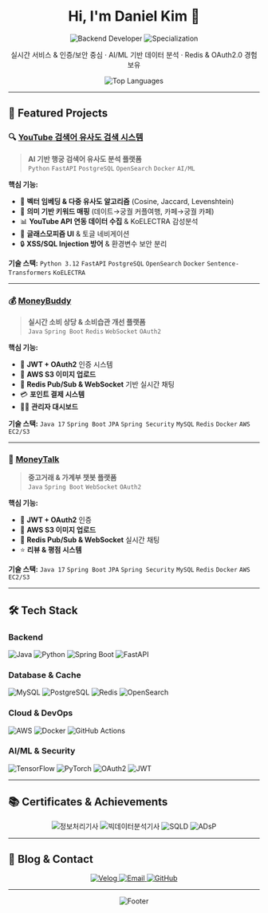 <h1 align="center">Hi, I'm Daniel Kim 👋</h1>
<p align="center">
  <img src="https://img.shields.io/badge/Backend%20Developer-Java%20%7C%20Python-blue?style=for-the-badge&logo=java&logoColor=white" alt="Backend Developer">
  <img src="https://img.shields.io/badge/Specialization-Real--time%20Services%20%7C%20AI%20%7C%20Data%20Analysis-green?style=for-the-badge" alt="Specialization">
</p>

<p align="center">
  실시간 서비스 & 인증/보안 중심 · AI/ML 기반 데이터 분석 · Redis & OAuth2.0 경험 보유
</p>

<div align="center">
  <img src="https://github-readme-stats.vercel.app/api/top-langs/?username=DoHyunDaniel&layout=compact&theme=tokyonight&hide_border=true" alt="Top Languages">
</div>

---

## 💼 Featured Projects

### 🔍 [YouTube 검색어 유사도 검색 시스템](https://github.com/DoHyunDaniel/yt_search_project)
> **AI 기반 행궁 검색어 유사도 분석 플랫폼**  
> `Python` `FastAPI` `PostgreSQL` `OpenSearch` `Docker` `AI/ML`

**핵심 기능:**
- 🧠 **벡터 임베딩 & 다중 유사도 알고리즘** (Cosine, Jaccard, Levenshtein)
- 🎯 **의미 기반 키워드 매핑** (데이트→궁궐 커플여행, 카페→궁궐 카페)
- 📊 **YouTube API 연동 데이터 수집** & KoELECTRA 감성분석
- 🎨 **글래스모피즘 UI** & 토글 네비게이션
- 🔒 **XSS/SQL Injection 방어** & 환경변수 보안 분리

**기술 스택:** `Python 3.12` `FastAPI` `PostgreSQL` `OpenSearch` `Docker` `Sentence-Transformers` `KoELECTRA`

---

### 💰 [MoneyBuddy](https://github.com/MoneyBuddyTeam/BE)
> **실시간 소비 상당 & 소비습관 개선 플랫폼**  
> `Java` `Spring Boot` `Redis` `WebSocket` `OAuth2`

**핵심 기능:**
- 🔐 **JWT + OAuth2** 인증 시스템
- 📸 **AWS S3 이미지 업로드**
- 💬 **Redis Pub/Sub & WebSocket** 기반 실시간 채팅
- 💳 **포인트 결제 시스템**
- 👨‍💼 **관리자 대시보드**

**기술 스택:** `Java 17` `Spring Boot` `JPA` `Spring Security` `MySQL` `Redis` `Docker` `AWS EC2/S3`

---

### 💬 [MoneyTalk](https://github.com/DoHyunDaniel/moneytalk)
> **중고거래 & 가계부 챗봇 플랫폼**  
> `Java` `Spring Boot` `WebSocket` `OAuth2`

**핵심 기능:**
- 🔐 **JWT + OAuth2** 인증
- 📸 **AWS S3 이미지 업로드**
- 💬 **Redis Pub/Sub & WebSocket** 실시간 채팅
- ⭐ **리뷰 & 평점 시스템**

**기술 스택:** `Java 17` `Spring Boot` `JPA` `Spring Security` `MySQL` `Redis` `Docker` `AWS EC2/S3`

---

## 🛠 Tech Stack

### Backend
![Java](https://img.shields.io/badge/Java-17-orange?style=flat-square&logo=openjdk&logoColor=white)
![Python](https://img.shields.io/badge/Python-3.12-blue?style=flat-square&logo=python&logoColor=white)
![Spring Boot](https://img.shields.io/badge/Spring%20Boot-3.x-green?style=flat-square&logo=spring&logoColor=white)
![FastAPI](https://img.shields.io/badge/FastAPI-0.104+-green?style=flat-square&logo=fastapi&logoColor=white)

### Database & Cache
![MySQL](https://img.shields.io/badge/MySQL-8.0-blue?style=flat-square&logo=mysql&logoColor=white)
![PostgreSQL](https://img.shields.io/badge/PostgreSQL-15-blue?style=flat-square&logo=postgresql&logoColor=white)
![Redis](https://img.shields.io/badge/Redis-7.x-red?style=flat-square&logo=redis&logoColor=white)
![OpenSearch](https://img.shields.io/badge/OpenSearch-2.x-orange?style=flat-square&logo=opensearch&logoColor=white)

### Cloud & DevOps
![AWS](https://img.shields.io/badge/AWS-EC2%20%7C%20S3-orange?style=flat-square&logo=amazon-aws&logoColor=white)
![Docker](https://img.shields.io/badge/Docker-24.x-blue?style=flat-square&logo=docker&logoColor=white)
![GitHub Actions](https://img.shields.io/badge/GitHub%20Actions-CI/CD-blue?style=flat-square&logo=github-actions&logoColor=white)

### AI/ML & Security
![TensorFlow](https://img.shields.io/badge/TensorFlow-2.x-orange?style=flat-square&logo=tensorflow&logoColor=white)
![PyTorch](https://img.shields.io/badge/PyTorch-2.x-red?style=flat-square&logo=pytorch&logoColor=white)
![OAuth2](https://img.shields.io/badge/OAuth2-JWT-green?style=flat-square&logo=oauth&logoColor=white)
![JWT](https://img.shields.io/badge/JWT-Authorization-purple?style=flat-square&logo=json-web-tokens&logoColor=white)

---

## 📚 Certificates & Achievements

<div align="center">
  <img src="https://img.shields.io/badge/정보처리기사-Engineer%20Information%20Processing-blue?style=for-the-badge" alt="정보처리기사">
  <img src="https://img.shields.io/badge/빅데이터분석기사-Big%20Data%20Analysis-green?style=for-the-badge" alt="빅데이터분석기사">
  <img src="https://img.shields.io/badge/SQLD-SQL%20Developer-orange?style=for-the-badge" alt="SQLD">
  <img src="https://img.shields.io/badge/ADsP-Data%20Analysis%20Professional-purple?style=for-the-badge" alt="ADsP">
</div>

---

## 📝 Blog & Contact

<div align="center">
  <a href="https://velog.io/@kdhdaniel0506">
    <img src="https://img.shields.io/badge/Velog-20C997?style=for-the-badge&logo=velog&logoColor=white" alt="Velog">
  </a>
  <a href="mailto:kdhdaniel0506@gmail.com">
    <img src="https://img.shields.io/badge/Email-D14836?style=for-the-badge&logo=gmail&logoColor=white" alt="Email">
  </a>
  <a href="https://github.com/DoHyunDaniel">
    <img src="https://img.shields.io/badge/GitHub-181717?style=for-the-badge&logo=github&logoColor=white" alt="GitHub">
  </a>
</div>

---

<div align="center">
  <img src="https://capsule-render.vercel.app/api?type=waving&color=gradient&height=100&section=footer" alt="Footer">
</div>
